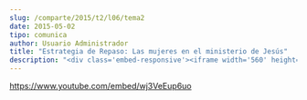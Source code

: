 ```yaml
---
slug: /comparte/2015/t2/l06/tema2
date: 2015-05-02
tipo: comunica
author: Usuario Administrador
title: "Estrategia de Repaso: Las mujeres en el ministerio de Jesús"
description: "<div class='embed-responsive'><iframe width='560' height='315' src='https://www.youtube.com/embed/wj3VeEup6uo' frameborder='0' allowfullscreen></iframe></div>"
---
```


https://www.youtube.com/embed/wj3VeEup6uo
